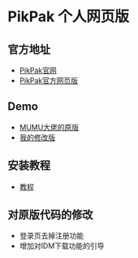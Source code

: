 # PikPak 个人网页版

## 官方地址

 * [PikPak官网](https://mypikpak.com)
 * [PikPak官方网页版](https://drive.mypikpak.com/)

## Demo
 * [MUMU大佬的原版](https://mumuchenchen.github.io/pikpak/)
 * [我的修改版](https://tjsky.github.io/pikpak/)

## 安装教程
  * [教程](https://www.tjsky.net/?p=201)

## 对原版代码的修改
 * 登录页去掉注册功能
 * 增加对IDM下载功能的引导
